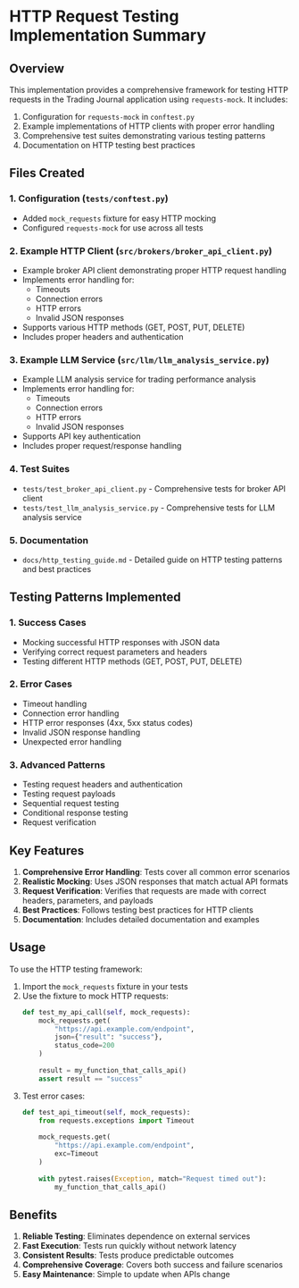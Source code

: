 # HTTP Request Testing Implementation Summary

## Overview

This implementation provides a comprehensive framework for testing HTTP requests in the Trading Journal application using `requests-mock`. It includes:

1. Configuration for `requests-mock` in `conftest.py`
2. Example implementations of HTTP clients with proper error handling
3. Comprehensive test suites demonstrating various testing patterns
4. Documentation on HTTP testing best practices

## Files Created

### 1. Configuration (`tests/conftest.py`)
- Added `mock_requests` fixture for easy HTTP mocking
- Configured `requests-mock` for use across all tests

### 2. Example HTTP Client (`src/brokers/broker_api_client.py`)
- Example broker API client demonstrating proper HTTP request handling
- Implements error handling for:
  - Timeouts
  - Connection errors
  - HTTP errors
  - Invalid JSON responses
- Supports various HTTP methods (GET, POST, PUT, DELETE)
- Includes proper headers and authentication

### 3. Example LLM Service (`src/llm/llm_analysis_service.py`)
- Example LLM analysis service for trading performance analysis
- Implements error handling for:
  - Timeouts
  - Connection errors
  - HTTP errors
  - Invalid JSON responses
- Supports API key authentication
- Includes proper request/response handling

### 4. Test Suites
- `tests/test_broker_api_client.py` - Comprehensive tests for broker API client
- `tests/test_llm_analysis_service.py` - Comprehensive tests for LLM analysis service

### 5. Documentation
- `docs/http_testing_guide.md` - Detailed guide on HTTP testing patterns and best practices

## Testing Patterns Implemented

### 1. Success Cases
- Mocking successful HTTP responses with JSON data
- Verifying correct request parameters and headers
- Testing different HTTP methods (GET, POST, PUT, DELETE)

### 2. Error Cases
- Timeout handling
- Connection error handling
- HTTP error responses (4xx, 5xx status codes)
- Invalid JSON response handling
- Unexpected error handling

### 3. Advanced Patterns
- Testing request headers and authentication
- Testing request payloads
- Sequential request testing
- Conditional response testing
- Request verification

## Key Features

1. **Comprehensive Error Handling**: Tests cover all common error scenarios
2. **Realistic Mocking**: Uses JSON responses that match actual API formats
3. **Request Verification**: Verifies that requests are made with correct headers, parameters, and payloads
4. **Best Practices**: Follows testing best practices for HTTP clients
5. **Documentation**: Includes detailed documentation and examples

## Usage

To use the HTTP testing framework:

1. Import the `mock_requests` fixture in your tests
2. Use the fixture to mock HTTP requests:
   ```python
   def test_my_api_call(self, mock_requests):
       mock_requests.get(
           "https://api.example.com/endpoint",
           json={"result": "success"},
           status_code=200
       )
       
       result = my_function_that_calls_api()
       assert result == "success"
   ```
3. Test error cases:
   ```python
   def test_api_timeout(self, mock_requests):
       from requests.exceptions import Timeout
       
       mock_requests.get(
           "https://api.example.com/endpoint",
           exc=Timeout
       )
       
       with pytest.raises(Exception, match="Request timed out"):
           my_function_that_calls_api()
   ```

## Benefits

1. **Reliable Testing**: Eliminates dependence on external services
2. **Fast Execution**: Tests run quickly without network latency
3. **Consistent Results**: Tests produce predictable outcomes
4. **Comprehensive Coverage**: Covers both success and failure scenarios
5. **Easy Maintenance**: Simple to update when APIs change